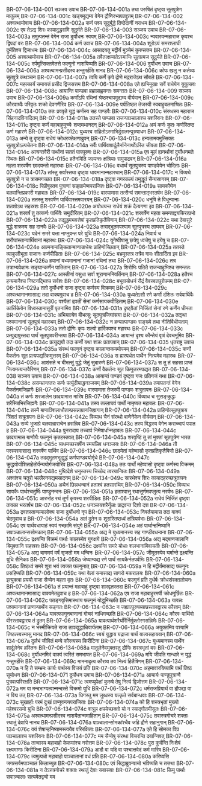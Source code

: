 BR-07-06-134-001	सञ्जय उवाच
BR-07-06-134-001a	तथा परुषितं दृष्ट्वा सूतपुत्रेण मातुलम्
BR-07-06-134-001c	खड्गमुद्यम्य वेगेन द्रौणिरभ्यपतद्द्रुतम्
BR-07-06-134-002	अश्वत्थामोवाच
BR-07-06-134-002a	कर्ण पश्य सुदुर्बुद्धे तिष्ठेदानीं नराधम
BR-07-06-134-002c	एष तेऽद्य शिरः कायादुद्धरामि सुदुर्मते
BR-07-06-134-003	सञ्जय उवाच
BR-07-06-134-003a	तमुत्पतन्तं वेगेन राजा दुर्योधनः स्वयम्
BR-07-06-134-003c	न्यवारयन्महाराज कृपश्च द्विपदां वरः
BR-07-06-134-004	कर्ण उवाच
BR-07-06-134-004a	शूरोऽयं समरश्लाघी दुर्मतिश्च द्विजाधमः
BR-07-06-134-004c	आसादयतु मद्वीर्यं मुञ्चेमं कुरुसत्तम
BR-07-06-134-005	अश्वत्थामोवाच
BR-07-06-134-005a	तवैतत्क्षम्यतेऽस्माभिः सूतात्मज सुदुर्मते
BR-07-06-134-005c	दर्पमुत्सिक्तमेतत्ते फल्गुनो नाशयिष्यति
BR-07-06-134-006	दुर्योधन उवाच
BR-07-06-134-006a	अश्वत्थामन्प्रसीदस्व क्षन्तुमर्हसि मानद
BR-07-06-134-006c	कोपः खलु न कर्तव्यः सूतपुत्रे कथञ्चन
BR-07-06-134-007a	त्वयि कर्णे कृपे द्रोणे मद्रराजेऽथ सौबले
BR-07-06-134-007c	महत्कार्यं समायत्तं प्रसीद द्विजसत्तम
BR-07-06-134-008a	एते ह्यभिमुखाः सर्वे राधेयेन युयुत्सवः
BR-07-06-134-008c	आयान्ति पाण्डवा ब्रह्मन्नाह्वयन्तः समन्ततः
BR-07-06-134-009	सञ्जय उवाच
BR-07-06-134-009a	कर्णोऽपि रथिनां श्रेष्ठश्चापमुद्यम्य वीर्यवान्
BR-07-06-134-009c	कौरवाग्र्यैः परिवृतः शक्रो देवगणैरिव
BR-07-06-134-009e	पर्यतिष्ठत तेजस्वी स्वबाहुबलमाश्रितः
BR-07-06-134-010a	ततः प्रववृते युद्धं कर्णस्य सह पाण्डवैः
BR-07-06-134-010c	संरब्धस्य महाराज सिंहनादविनादितम्
BR-07-06-134-011a	ततस्ते पाण्डवा राजन्पाञ्चालाश्च यशस्विनः
BR-07-06-134-011c	दृष्ट्वा कर्णं महाबाहुमुच्चैः शब्दमथानदन्
BR-07-06-134-012a	अयं कर्णः कुतः कर्णस्तिष्ठ कर्ण महारणे
BR-07-06-134-012c	युध्यस्व सहितोऽस्माभिर्दुरात्मन्पुरुषाधम
BR-07-06-134-013a	अन्ये तु दृष्ट्वा राधेयं क्रोधरक्तेक्षणाब्रुवन्
BR-07-06-134-013c	हन्यतामयमुत्सिक्तः सूतपुत्रोऽल्पचेतनः
BR-07-06-134-014a	सर्वैः पार्थिवशार्दूलैर्नानेनार्थोऽस्ति जीवता
BR-07-06-134-014c	अत्यन्तवैरी पार्थानां सततं पापपूरुषः
BR-07-06-134-015a	एष मूलं ह्यनर्थानां दुर्योधनमते स्थितः
BR-07-06-134-015c	हतैनमिति जल्पन्तः क्षत्रियाः समुपाद्रवन्
BR-07-06-134-016a	महता शरवर्षेण छादयन्तो महारथाः
BR-07-06-134-016c	वधार्थं सूतपुत्रस्य पाण्डवेयेन चोदिताः
BR-07-06-134-017a	तांस्तु सर्वांस्तथा दृष्ट्वा धावमानान्महारथान्
BR-07-06-134-017c	न विव्यथे सूतपुत्रो न च त्रासमगच्छत
BR-07-06-134-018a	दृष्ट्वा नगरकल्पं तमुद्धूतं सैन्यसागरम्
BR-07-06-134-018c	पिप्रीषुस्तव पुत्राणां सङ्ग्रामेष्वपराजितः
BR-07-06-134-019a	सायकौघेन बलवान्क्षिप्रकारी महाबलः
BR-07-06-134-019c	वारयामास तत्सैन्यं समन्ताद्भरतर्षभ
BR-07-06-134-020a	ततस्तु शरवर्षेण पार्थिवास्तमवारयन्
BR-07-06-134-020c	धनूंषि ते विधुन्वानाः शतशोऽथ सहस्रशः
BR-07-06-134-020e	अयोधयन्त राधेयं शक्रं दैत्यगणा इव
BR-07-06-134-021a	शरवर्षं तु तत्कर्णः पार्थिवैः समुदीरितम्
BR-07-06-134-021c	शरवर्षेण महता समन्ताद्व्यकिरत्प्रभो
BR-07-06-134-022a	तद्युद्धमभवत्तेषां कृतप्रतिकृतैषिणाम्
BR-07-06-134-022c	यथा देवासुरे युद्धे शक्रस्य सह दानवैः
BR-07-06-134-023a	तत्राद्भुतमपश्याम सूतपुत्रस्य लाघवम्
BR-07-06-134-023c	यदेनं समरे यत्ता नाप्नुवन्त परे युधि
BR-07-06-134-024a	निवार्य च शरौघांस्तान्पार्थिवानां महारथः
BR-07-06-134-024c	युगेष्वीषासु छत्रेषु ध्वजेषु च हयेषु च
BR-07-06-134-024e	आत्मनामाङ्कितान्बाणान्राधेयः प्राहिणोच्छितान्
BR-07-06-134-025a	ततस्ते व्याकुलीभूता राजानः कर्णपीडिताः
BR-07-06-134-025c	बभ्रमुस्तत्र तत्रैव गावः शीतार्दिता इव
BR-07-06-134-026a	हयानां वध्यमानानां गजानां रथिनां तथा
BR-07-06-134-026c	तत्र तत्राभ्यवेक्षामः सङ्घान्कर्णेन पातितान्
BR-07-06-134-027a	शिरोभिः पतितै राजन्बाहुभिश्च समन्ततः
BR-07-06-134-027c	आस्तीर्णा वसुधा सर्वा शूराणामनिवर्तिनाम्
BR-07-06-134-028a	हतैश्च हन्यमानैश्च निष्टनद्भिश्च सर्वशः
BR-07-06-134-028c	बभूवायोधनं रौद्रं वैवस्वतपुरोपमम्
BR-07-06-134-029a	ततो दुर्योधनो राजा दृष्ट्वा कर्णस्य विक्रमम्
BR-07-06-134-029c	अश्वत्थामानमासाद्य तदा वाक्यमुवाच ह
BR-07-06-134-030a	युध्यतेऽसौ रणे कर्णो दंशितः सर्वपार्थिवैः
BR-07-06-134-030c	पश्यैतां द्रवतीं सेनां कर्णसायकपीडिताम्
BR-07-06-134-030e	कार्त्तिकेयेन विध्वस्तामासुरीं पृतनामिव
BR-07-06-134-031a	दृष्ट्वैतां निर्जितां सेनां रणे कर्णेन धीमता
BR-07-06-134-031c	अभियात्येष बीभत्सुः सूतपुत्रजिघांसया
BR-07-06-134-032a	तद्यथा पश्यमानानां सूतपुत्रं महारथम्
BR-07-06-134-032c	न हन्यात्पाण्डवः सङ्ख्ये तथा नीतिर्विधीयताम्
BR-07-06-134-033a	ततो द्रौणिः कृपः शल्यो हार्दिक्यश्च महारथः
BR-07-06-134-033c	प्रत्युद्ययुस्तदा पार्थं सूतपुत्रपरीप्सया
BR-07-06-134-034a	आयान्तं दृश्य कौन्तेयं वृत्रं देवचमूमिव
BR-07-06-134-034c	प्रत्युद्ययौ तदा कर्णो यथा शक्रः प्रतापवान्
BR-07-06-134-035	धृतराष्ट्र उवाच
BR-07-06-134-035a	संरब्धं फल्गुनं दृष्ट्वा कालान्तकयमोपमम्
BR-07-06-134-035c	कर्णो वैकर्तनः सूत प्रत्यपद्यत्किमुत्तरम्
BR-07-06-134-036a	स ह्यस्पर्धत पार्थेन नित्यमेव महारथः
BR-07-06-134-036c	आशंसते च बीभत्सुं युद्धे जेतुं सुदारुणे
BR-07-06-134-037a	स तु तं सहसा प्राप्तं नित्यमत्यन्तवैरिणम्
BR-07-06-134-037c	कर्णो वैकर्तनः सूत किमुत्तरमपद्यत
BR-07-06-134-038	सञ्जय उवाच
BR-07-06-134-038a	आयान्तं पाण्डवं दृष्ट्वा गजः प्रतिगजं यथा
BR-07-06-134-038c	असम्भ्रान्ततरः कर्णः पर्त्युदीयाद्धनञ्जयम्
BR-07-06-134-039a	तमापतन्तं वेगेन वैकर्तनमजिह्मगैः
BR-07-06-134-039c	वारयामास तेजस्वी पाण्डवः शत्रुतापनः
BR-07-06-134-040a	तं कर्णः शरजालेन छादयामास मारिष
BR-07-06-134-040c	विव्याध च सुसङ्क्रुद्धः शरैस्त्रिभिरजिह्मगैः
BR-07-06-134-041a	तस्य तल्लाघवं पार्थो नामृष्यत महाबलः
BR-07-06-134-041c	तस्मै बाणाञ्शिलाधौतान्प्रसन्नाग्रानजिह्मगान्
BR-07-06-134-042a	प्राहिणोत्सूतपुत्राय त्रिंशतं शत्रुतापनः
BR-07-06-134-042c	विव्याध चैनं संरब्धो बाणेनैकेन वीर्यवान्
BR-07-06-134-043a	सव्ये भुजाग्रे बलवान्नाराचेन हसन्निव
BR-07-06-134-043c	तस्य विद्धस्य वेगेन कराच्चापं पपात ह
BR-07-06-134-044a	पुनरादाय तच्चापं निमेषार्धान्महाबलः
BR-07-06-134-044c	छादयामास बाणौघैः फल्गुनं कृतहस्तवत्
BR-07-06-134-045a	शरवृष्टिं तु तां मुक्तां सूतपुत्रेण भारत
BR-07-06-134-045c	व्यधमच्छरवर्षेण स्मयन्निव धनञ्जयः
BR-07-06-134-046a	तौ परस्परमासाद्य शरवर्षेण पार्थिव
BR-07-06-134-046c	छादयेतां महेष्वासौ कृतप्रतिकृतैषिणौ
BR-07-06-134-047a	तदद्भुतमभूद्युद्धं कर्णपाण्डवयोर्मृधे
BR-07-06-134-047c	क्रुद्धयोर्वाशिताहेतोर्वन्ययोर्गजयोरिव
BR-07-06-134-048a	ततः पार्थो महेष्वासो दृष्ट्वा कर्णस्य विक्रमम्
BR-07-06-134-048c	मुष्टिदेशे धनुस्तस्य चिच्छेद त्वरयान्वितः
BR-07-06-134-049a	अश्वांश्च चतुरो भल्लैरनयद्यमसादनम्
BR-07-06-134-049c	सारथेश्च शिरः कायादहरच्छत्रुतापनः
BR-07-06-134-050a	अथैनं छिन्नधन्वानं हताश्वं हतसारथिम्
BR-07-06-134-050c	विव्याध सायकैः पार्थश्चतुर्भिः पाण्डुनन्दनः
BR-07-06-134-051a	हताश्वात्तु रथात्तूर्णमवप्लुत्य नरर्षभः
BR-07-06-134-051c	आरुरोह रथं तूर्णं कृपस्य शरपीडितः
BR-07-06-134-052a	राधेयं निर्जितं दृष्ट्वा तावका भरतर्षभ
BR-07-06-134-052c	धनञ्जयशरैर्नुन्नाः प्राद्रवन्त दिशो दश
BR-07-06-134-053a	द्रवतस्तान्समालोक्य राजा दुर्योधनो नृप
BR-07-06-134-053c	निवर्तयामास तदा वाक्यं चेदमुवाच ह
BR-07-06-134-054a	अलं द्रुतेन वः शूरास्तिष्ठध्वं क्षत्रियर्षभाः
BR-07-06-134-054c	एष पार्थवधायाहं स्वयं गच्छामि संयुगे
BR-07-06-134-054e	अहं पार्थान्हनिष्यामि सपाञ्चालान्ससोमकान्
BR-07-06-134-055a	अद्य मे युध्यमानस्य सह गाण्डीवधन्वना
BR-07-06-134-055c	द्रक्ष्यन्ति विक्रमं पार्थाः कालस्येव युगक्षये
BR-07-06-134-056a	अद्य मद्बाणजालानि विमुक्तानि सहस्रशः
BR-07-06-134-056c	द्रक्ष्यन्ति समरे योधाः शलभानामिवायतीः
BR-07-06-134-057a	अद्य बाणमयं वर्षं सृजतो मम धन्विनः
BR-07-06-134-057c	जीमूतस्येव घर्मान्ते द्रक्ष्यन्ति युधि सैनिकाः
BR-07-06-134-058a	जेष्याम्यद्य रणे पार्थं सायकैर्नतपर्वभिः
BR-07-06-134-058c	तिष्ठध्वं समरे शूरा भयं त्यजत फल्गुनात्
BR-07-06-134-059a	न हि मद्वीर्यमासाद्य फल्गुनः प्रसहिष्यति
BR-07-06-134-059c	यथा वेलां समासाद्य सागरो मकरालयः
BR-07-06-134-060a	इत्युक्त्वा प्रययौ राजा सैन्येन महता वृतः
BR-07-06-134-060c	फल्गुनं प्रति दुर्धर्षः क्रोधसंरक्तलोचनः
BR-07-06-134-061a	तं प्रयान्तं महाबाहुं दृष्ट्वा शारद्वतस्तदा
BR-07-06-134-061c	अश्वत्थामानमासाद्य वाक्यमेतदुवाच ह
BR-07-06-134-062a	एष राजा महाबाहुरमर्षी क्रोधमूर्छितः
BR-07-06-134-062c	पतङ्गवृत्तिमास्थाय फल्गुनं योद्धुमिच्छति
BR-07-06-134-063a	यावन्नः पश्यमानानां प्राणान्पार्थेन सङ्गतः
BR-07-06-134-063c	न जह्यात्पुरुषव्याघ्रस्तावद्वारय कौरवम्
BR-07-06-134-064a	यावत्फल्गुनबाणानां गोचरं नाधिगच्छति
BR-07-06-134-064c	कौरवः पार्थिवो वीरस्तावद्वारय तं द्रुतम्
BR-07-06-134-065a	यावत्पार्थशरैर्घोरैर्निर्मुक्तोरगसन्निभैः
BR-07-06-134-065c	न भस्मीक्रियते राजा तावद्युद्धान्निवार्यताम्
BR-07-06-134-066a	अयुक्तमिव पश्यामि तिष्ठत्स्वस्मासु मानद
BR-07-06-134-066c	स्वयं युद्धाय यद्राजा पार्थं यात्यसहायवान्
BR-07-06-134-067a	दुर्लभं जीवितं मन्ये कौरव्यस्य किरीटिना
BR-07-06-134-067c	युध्यमानस्य पार्थेन शार्दूलेनेव हस्तिनः
BR-07-06-134-068a	मातुलेनैवमुक्तस्तु द्रौणिः शस्त्रभृतां वरः
BR-07-06-134-068c	दुर्योधनमिदं वाक्यं त्वरितं समभाषत
BR-07-06-134-069a	मयि जीवति गान्धारे न युद्धं गन्तुमर्हसि
BR-07-06-134-069c	मामनादृत्य कौरव्य तव नित्यं हितैषिणम्
BR-07-06-134-070a	न हि ते सम्भ्रमः कार्यः पार्थस्य विजयं प्रति
BR-07-06-134-070c	अहमावारयिष्यामि पार्थं तिष्ठ सुयोधन
BR-07-06-134-071	दुर्योधन उवाच
BR-07-06-134-071a	आचार्यः पाण्डुपुत्रान्वै पुत्रवत्परिरक्षति
BR-07-06-134-071c	त्वमप्युपेक्षां कुरुषे तेषु नित्यं द्विजोत्तम
BR-07-06-134-072a	मम वा मन्दभाग्यत्वान्मन्दस्ते विक्रमो युधि
BR-07-06-134-072c	धर्मराजप्रियार्थं वा द्रौपद्या वा न विद्म तत्
BR-07-06-134-073a	धिगस्तु मम लुब्धस्य यत्कृते सर्वबान्धवाः
BR-07-06-134-073c	सुखार्हाः परमं दुःखं प्राप्नुवन्त्यपराजिताः
BR-07-06-134-074a	को हि शस्त्रभृतां मुख्यो महेश्वरसमो युधि
BR-07-06-134-074c	शत्रून्न क्षपयेच्छक्तो यो न स्याद्गौतमीसुतः
BR-07-06-134-075a	अश्वत्थामन्प्रसीदस्व नाशयैतान्ममाहितान्
BR-07-06-134-075c	तवास्त्रगोचरे शक्ताः स्थातुं देवापि नानघ
BR-07-06-134-076a	पाञ्चालान्सोमकांश्चैव जहि द्रौणे सहानुगान्
BR-07-06-134-076c	वयं शेषान्हनिष्यामस्त्वयैव परिरक्षिताः
BR-07-06-134-077a	एते हि सोमका विप्र पाञ्चालाश्च यशस्विनः
BR-07-06-134-077c	मम सैन्येषु संरब्धा विचरन्ति दवाग्निवत्
BR-07-06-134-078a	तान्वारय महाबाहो केकयांश्च नरोत्तम
BR-07-06-134-078c	पुरा कुर्वन्ति निःशेषं रक्ष्यमाणाः किरीटिना
BR-07-06-134-079a	आदौ वा यदि वा पश्चात्तवेदं कर्म मारिष
BR-07-06-134-079c	त्वमुत्पन्नो महाबाहो पाञ्चालानां वधं प्रति
BR-07-06-134-080a	करिष्यसि जगत्सर्वमपाञ्चालं किलाच्युत
BR-07-06-134-080c	एवं सिद्धाब्रुवन्वाचो भविष्यति च तत्तथा
BR-07-06-134-081a	न तेऽस्त्रगोचरे शक्ताः स्थातुं देवाः सवासवाः
BR-07-06-134-081c	किमु पार्थाः सपाञ्चालाः सत्यमेतद्वचो मम
